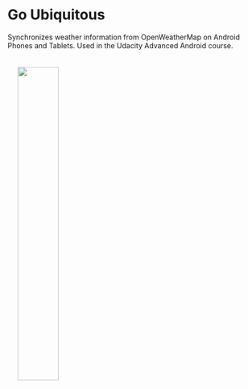 Go Ubiquitous
===================================

Synchronizes weather information from OpenWeatherMap on Android Phones and Tablets. Used in the Udacity Advanced Android course.


<img width="40%" vspace="20" hspace="20"  src="https://cloud.githubusercontent.com/assets/2931932/18816487/cad3256e-8353-11e6-9f16-31bd32290e52.png" />

